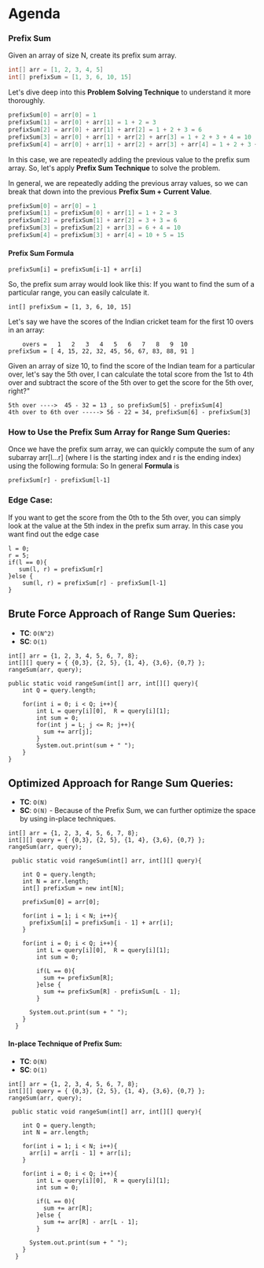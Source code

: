 # Agenda

### Prefix Sum
Given an array of size N, create its prefix sum array.
```java
int[] arr = [1, 2, 3, 4, 5]
int[] prefixSum = [1, 3, 6, 10, 15]
```

Let's dive deep into this **Problem Solving Technique** to understand it more thoroughly.

```java
prefixSum[0] = arr[0] = 1
prefixSum[1] = arr[0] + arr[1] = 1 + 2 = 3
prefixSum[2] = arr[0] + arr[1] + arr[2] = 1 + 2 + 3 = 6
prefixSum[3] = arr[0] + arr[1] + arr[2] + arr[3] = 1 + 2 + 3 + 4 = 10
prefixSum[4] = arr[0] + arr[1] + arr[2] + arr[3] + arr[4] = 1 + 2 + 3 + 4 + 5 = 15
```
In this case, we are repeatedly adding the previous value to the prefix sum array.
So, let's apply **Prefix Sum Technique** to solve the problem.

In general, we are repeatedly adding the previous array values, so we can break that down into the previous **Prefix Sum  + Current Value**.

```java
prefixSum[0] = arr[0] = 1
prefixSum[1] = prefixSum[0] + arr[1] = 1 + 2 = 3
prefixSum[2] = prefixSum[1] + arr[2] = 3 + 3 = 6
prefixSum[3] = prefixSum[2] + arr[3] = 6 + 4 = 10
prefixSum[4] = prefixSum[3] + arr[4] = 10 + 5 = 15
```
#### Prefix Sum Formula
```
prefixSum[i] = prefixSum[i-1] + arr[i]
```
So, the prefix sum array would look like this: If you want to find the sum of a particular range, you can easily calculate it.
```
int[] prefixSum = [1, 3, 6, 10, 15]
```
Let's say we have the scores of the Indian cricket team for the first 10 overs in an array:
```
    overs =   1   2   3   4   5   6   7   8   9  10
prefixSum = [ 4, 15, 22, 32, 45, 56, 67, 83, 88, 91 ]

```
Given an array of size 10, to find the score of the Indian team for a particular over, let's say the 5th over, I can calculate the total score from the 1st to 4th over and subtract the score of the 5th over to get the score for the 5th over, right?"

```
5th over ---->  45 - 32 = 13 , so prefixSum[5] - prefixSum[4]
4th over to 6th over -----> 56 - 22 = 34, prefixSum[6] - prefixSum[3]
```
### How to Use the Prefix Sum Array for Range Sum Queries:
Once we have the prefix sum array, we can quickly compute the sum of any subarray arr[l...r] (where l is the starting index and r is the ending index) using the following formula:
So In general **Formula** is
```
prefixSum[r] - prefixSum[l-1]
```

### Edge Case:
If you want to get the score from the 0th to the 5th over, you can simply look at the value at the 5th index in the prefix sum array.
In this case you want find out the edge case
```
l = 0;
r = 5;
if(l == 0){
   sum(l, r) = prefixSum[r]
}else {
    sum(l, r) = prefixSum[r] - prefixSum[l-1]
}

```
## Brute Force Approach of Range Sum Queries:

- **TC**: `O(N^2)`
- **SC**: `O(1)`

```
int[] arr = {1, 2, 3, 4, 5, 6, 7, 8};
int[][] query = { {0,3}, {2, 5}, {1, 4}, {3,6}, {0,7} };
rangeSum(arr, query);
```
```
public static void rangeSum(int[] arr, int[][] query){    
    int Q = query.length;

    for(int i = 0; i < Q; i++){
        int L = query[i][0],  R = query[i][1];
        int sum = 0;
        for(int j = L; j <= R; j++){
          sum += arr[j];
        }
        System.out.print(sum + " ");
    }
}

```

## Optimized Approach for Range Sum Queries:

- **TC**: `O(N)`
- **SC**: `O(N)`  - Because of the Prefix Sum, we can further optimize the space by using in-place techniques.

```
int[] arr = {1, 2, 3, 4, 5, 6, 7, 8};
int[][] query = { {0,3}, {2, 5}, {1, 4}, {3,6}, {0,7} };
rangeSum(arr, query);
```

```
 public static void rangeSum(int[] arr, int[][] query){    

    int Q = query.length;
    int N = arr.length;
    int[] prefixSum = new int[N];

    prefixSum[0] = arr[0];

    for(int i = 1; i < N; i++){
      prefixSum[i] = prefixSum[i - 1] + arr[i];
    }
    
    for(int i = 0; i < Q; i++){
        int L = query[i][0],  R = query[i][1];
        int sum = 0;

        if(L == 0){
          sum += prefixSum[R];
        }else {
          sum += prefixSum[R] - prefixSum[L - 1];
        }
       
      System.out.print(sum + " ");
    }
  }
```

#### In-place Technique of Prefix Sum:

- **TC**: `O(N)`
- **SC**: `O(1)`

  
```
int[] arr = {1, 2, 3, 4, 5, 6, 7, 8};
int[][] query = { {0,3}, {2, 5}, {1, 4}, {3,6}, {0,7} };
rangeSum(arr, query);
```

```
 public static void rangeSum(int[] arr, int[][] query){    

    int Q = query.length;
    int N = arr.length;

    for(int i = 1; i < N; i++){
      arr[i] = arr[i - 1] + arr[i];
    }
    
    for(int i = 0; i < Q; i++){
        int L = query[i][0],  R = query[i][1];
        int sum = 0;

        if(L == 0){
          sum += arr[R];
        }else {
          sum += arr[R] - arr[L - 1];
        }
       
      System.out.print(sum + " ");
    }
  }
```














